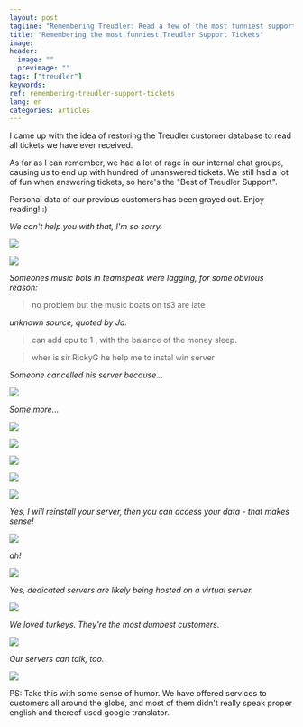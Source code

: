 ```yaml
---
layout: post
tagline: "Remembering Treudler: Read a few of the most funniest support tickets we've ever received"
title: "Remembering the most funniest Treudler Support Tickets"
image:
header:
  image: ""
  previmage: ""
tags: ["treudler"]
keywords:
ref: remembering-treudler-support-tickets
lang: en
categories: articles
---
```


I came up with the idea of restoring the Treudler customer database to read all tickets we have ever received.

As far as I can remember, we had a lot of rage in our internal chat groups, causing us to end up with hundred of unanswered tickets. We still had a lot of fun when answering tickets, so here's the "Best of Treudler Support".

Personal data of our previous customers has been grayed out. Enjoy reading! :)

_We can't help you with that, I'm so sorry._

![](https://cdn.treudler.net/18/181026234711grtY7x.png)

![](https://cdn.treudler.net/18/181026233314-656x170.png)

_Someones music bots in teamspeak were lagging, for some obvious reason:_

> no problem but the music boats on ts3 are late

_unknown source, quoted by Ja._

> can add cpu to 1 , with the balance of the money sleep.

> wher is sir RickyG he help me to instal win server

_Someone cancelled his server because..._

![](https://cdn.treudler.net/18/181026233147X0pakx.png)

_Some more..._

![](https://cdn.treudler.net/18/181026233314-656x170.png)

![](https://cdn.treudler.net/18/181026233314-656x170.png)

![](https://cdn.treudler.net/18/181026233820-685x122.png)

![](https://cdn.treudler.net/18/181026234001sK20ux.png)

![](https://cdn.treudler.net/18/181026234205-772x417.png)

_Yes, I will reinstall your server, then you can access your data - that makes sense!_

![](https://cdn.treudler.net/18/181026233314-656x170.png)

_ah!_

![](https://cdn.treudler.net/18/181026233650-1549x252.png)

_Yes, dedicated servers are likely being hosted on a virtual server._

![](https://cdn.treudler.net/18/181026233917pW3G3x.png)

_We loved turkeys. They're the most dumbest customers._

![](https://cdn.treudler.net/18/181026234057eeBwmx.png)

_Our servers can talk, too._

![](https://cdn.treudler.net/18/181026234327Nqqvxx.png)

PS: Take this with some sense of humor. We have offered services to customers all around the globe, and most of them didn't really speak proper english and thereof used google translator.